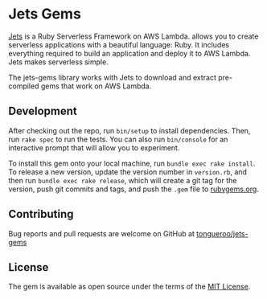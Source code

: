 # Jets Gems

[Jets](http://rubyonjets.com/) is a Ruby Serverless Framework on AWS Lambda.  allows you to create serverless applications with a beautiful language: Ruby. It includes everything required to build an application and deploy it to AWS Lambda. Jets makes serverless simple.

The jets-gems library works with Jets to download and extract pre-compiled gems that work on AWS Lambda.

## Development

After checking out the repo, run `bin/setup` to install dependencies. Then, run `rake spec` to run the tests. You can also run `bin/console` for an interactive prompt that will allow you to experiment.

To install this gem onto your local machine, run `bundle exec rake install`. To release a new version, update the version number in `version.rb`, and then run `bundle exec rake release`, which will create a git tag for the version, push git commits and tags, and push the `.gem` file to [rubygems.org](https://rubygems.org).

## Contributing

Bug reports and pull requests are welcome on GitHub at [tongueroo/jets-gems](https://github.com/tongueroo/jets-gems)

## License

The gem is available as open source under the terms of the [MIT License](https://opensource.org/licenses/MIT).
